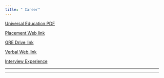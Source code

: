```yaml
---
title: " Career"
---
```

<a href="https://drive.google.com/file/d/1oUB7DF9XWz7SfrQXpBYWMdJRIW2qbNLd/view?usp=drivesdk"> Universal Education PDF</a><br>

<a href="https://inspirit.net.in/ebooks/category/placements">Placement Web link</a><br>

<a href="https://drive.google.com/drive/folders/0B2jZERjUXCHhZnB5T0tpY2ZyRmc">GRE Drive link</a>
<br>

<a href="http://careergyan.in/verbal-aptitude-introduction-to-the-pattern-of-questions-in-english-section/">Verbal Web link</a>
<br>

<a href="">Interview Experience</a><br>

<hr>
<hr>
